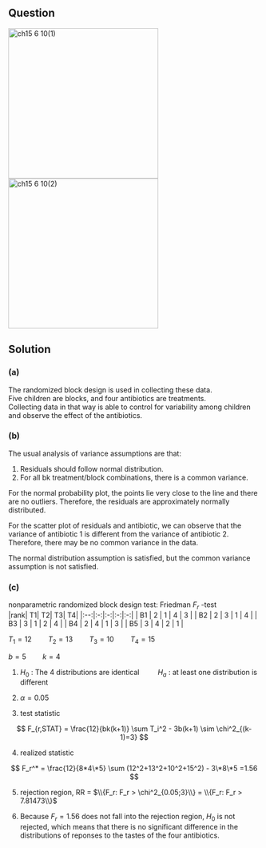 ## Question
<img width="300" alt="ch15 6 10(1)" src="https://github.com/user-attachments/assets/64d4b4c1-2bea-4777-b0de-04ca2cfd056e" />
<br>
<img width="300" alt="ch15 6 10(2)" src="https://github.com/user-attachments/assets/58293153-1ae3-4415-9317-f3d47dfaf4bb" />

## Solution

### (a)
The randomized block design is used in collecting these data.  
Five children are blocks, and four antibiotics are treatments.  
Collecting data in that way is able to control for variability among children and observe the effect of the antibiotics.

### (b)

The usual analysis of variance assumptions are that:
1. Residuals should follow normal distribution.  
2. For all bk treatment/block combinations, there is a common variance.  
  
For the normal probability plot, the points lie very close to the line and there are no outliers. Therefore, the residuals are approximately normally distributed.   

For the scatter plot of residuals and antibiotic, we can observe that the variance of antibiotic 1 is different from the variance of antibiotic 2. Therefore, there may be no common variance in the data.  
  
The normal distribution assumption is satisfied, but the common variance assumption is not satisfied.  


### (c)
nonparametric randomized block design test: Friedman $F_r$ -test  
|rank| T1| T2| T3| T4|
|:--:|:-:|:-:|:-:|:-:|
| B1 | 2 | 1 | 4 | 3 |
| B2 | 2 | 3 | 1 | 4 |
| B3 | 3 | 1 | 2 | 4 |
| B4 | 2 | 4 | 1 | 3 |
| B5 | 3 | 4 | 2 | 1 |

$T_1 = 12 \quad \quad T_2 = 13 \quad \quad T_3 = 10 \quad \quad T_4 = 15$  

$b = 5 \quad \quad k=4$  
  
1. $H_0$ : The 4 distributions are identical $\quad \quad H_a$ : at least one distribution is different

2. $\alpha = 0.05$

3. test statistic

$$
F_{r,STAT} = \frac{12}{bk(k+1)} \sum T_i^2 - 3b(k+1) \sim \chi^2_{(k-1)=3}
$$

4. realized statistic

$$
F_r^* = \frac{12}{8*4\*5} \sum (12^2+13^2+10^2+15^2) - 3\*8\*5 =1.56
$$

5. rejection region, RR = $\\{F_r: F_r > \chi^2_{0.05;3}\\} = \\{F_r: F_r > 7.81473\\}$

6. Because $F_r=1.56$ does not fall into the rejection region, $H_0$ is not rejected, which means that there is no significant difference in the distributions of reponses to the tastes of the four antibiotics.


